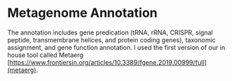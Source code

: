 # Metagenome Annotation

The annotation includes gene predication (tRNA, rRNA, CRISPR, signal peptide, transmembrane helices, and protein coding genes), taxonomic assignment, and gene function annotation. I used the first version of our in house tool called Metaerg [https://www.frontiersin.org/articles/10.3389/fgene.2019.00999/full](metaerg).


